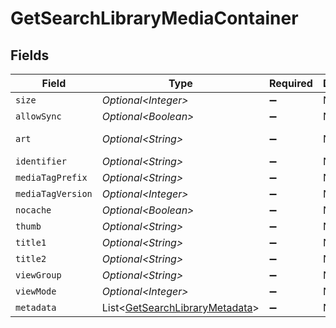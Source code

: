 # GetSearchLibraryMediaContainer


## Fields

| Field                                                                                  | Type                                                                                   | Required                                                                               | Description                                                                            | Example                                                                                |
| -------------------------------------------------------------------------------------- | -------------------------------------------------------------------------------------- | -------------------------------------------------------------------------------------- | -------------------------------------------------------------------------------------- | -------------------------------------------------------------------------------------- |
| `size`                                                                                 | *Optional\<Integer>*                                                                   | :heavy_minus_sign:                                                                     | N/A                                                                                    | 2                                                                                      |
| `allowSync`                                                                            | *Optional\<Boolean>*                                                                   | :heavy_minus_sign:                                                                     | N/A                                                                                    | false                                                                                  |
| `art`                                                                                  | *Optional\<String>*                                                                    | :heavy_minus_sign:                                                                     | N/A                                                                                    | /:/resources/show-fanart.jpg                                                           |
| `identifier`                                                                           | *Optional\<String>*                                                                    | :heavy_minus_sign:                                                                     | N/A                                                                                    | com.plexapp.plugins.library                                                            |
| `mediaTagPrefix`                                                                       | *Optional\<String>*                                                                    | :heavy_minus_sign:                                                                     | N/A                                                                                    | /system/bundle/media/flags/                                                            |
| `mediaTagVersion`                                                                      | *Optional\<Integer>*                                                                   | :heavy_minus_sign:                                                                     | N/A                                                                                    | 1698860922                                                                             |
| `nocache`                                                                              | *Optional\<Boolean>*                                                                   | :heavy_minus_sign:                                                                     | N/A                                                                                    | true                                                                                   |
| `thumb`                                                                                | *Optional\<String>*                                                                    | :heavy_minus_sign:                                                                     | N/A                                                                                    | /:/resources/show.png                                                                  |
| `title1`                                                                               | *Optional\<String>*                                                                    | :heavy_minus_sign:                                                                     | N/A                                                                                    | TV Shows                                                                               |
| `title2`                                                                               | *Optional\<String>*                                                                    | :heavy_minus_sign:                                                                     | N/A                                                                                    | Search for ''                                                                          |
| `viewGroup`                                                                            | *Optional\<String>*                                                                    | :heavy_minus_sign:                                                                     | N/A                                                                                    | season                                                                                 |
| `viewMode`                                                                             | *Optional\<Integer>*                                                                   | :heavy_minus_sign:                                                                     | N/A                                                                                    | 65593                                                                                  |
| `metadata`                                                                             | List\<[GetSearchLibraryMetadata](../../models/operations/GetSearchLibraryMetadata.md)> | :heavy_minus_sign:                                                                     | N/A                                                                                    |                                                                                        |